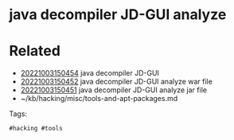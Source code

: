 # java decompiler JD-GUI analyze

# Related

- [20221003150454](/zet/20221003150454/README.md) java decompiler JD-GUI
- [20221003150452](/zet/20221003150452/README.md) java decompiler JD-GUI analyze war file
- [20221003150451](/zet/20221003150451/README.md) java decompiler JD-GUI analyze jar file
- ~/kb/hacking/misc/tools-and-apt-packages.md

Tags:

    #hacking #tools 
